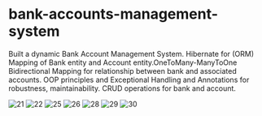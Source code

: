 # bank-accounts-management-system
 Built a dynamic Bank Account Management System. Hibernate for (ORM) Mapping of Bank entity and Account entity.OneToMany-ManyToOne Bidirectional Mapping for relationship between bank and associated accounts. OOP principles and Exceptional Handling and Annotations for robustness, maintainability. CRUD operations for bank and account.
 <!--Visual Demonstration! -->
![21](https://github.com/bkajal/bank-accounts-management-system/assets/153576383/1846f518-f75b-4080-aab7-3438a98a59f2)
![22](https://github.com/bkajal/bank-accounts-management-system/assets/153576383/f8597fce-142a-4c87-bea0-4bd82055bf9d)
![25](https://github.com/bkajal/bank-accounts-management-system/assets/153576383/90dcb3a5-2542-4f2c-8b8d-8dbae065e120)
![26](https://github.com/bkajal/bank-accounts-management-system/assets/153576383/e9ef698f-5ea8-4881-bcbc-8403906c8eb7)
![28](https://github.com/bkajal/bank-accounts-management-system/assets/153576383/8eba820e-32f7-4469-aee2-de8f0fb561d2)
![29](https://github.com/bkajal/bank-accounts-management-system/assets/153576383/c0480317-af88-427a-b5f0-44af952447cb)
![30](https://github.com/bkajal/bank-accounts-management-system/assets/153576383/cf6bab9a-627a-4bbd-8abb-c28931e000a9)
